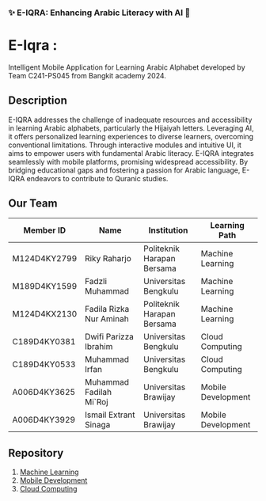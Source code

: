 ### ✨ E-IQRA: Enhancing Arabic Literacy with AI  💫

# E-Iqra : 
Intelligent Mobile Application for Learning Arabic Alphabet developed by Team C241-PS045 from Bangkit academy 2024.

## Description
E-IQRA addresses the challenge of inadequate resources and accessibility in learning Arabic alphabets, particularly the Hijaiyah letters. Leveraging AI, it offers personalized learning experiences to diverse learners, overcoming conventional limitations. Through interactive modules and intuitive UI, it aims to empower users with fundamental Arabic literacy. E-IQRA integrates seamlessly with mobile platforms, promising widespread accessibility. By bridging educational gaps and fostering a passion for Arabic language, E-IQRA endeavors to contribute to  Quranic studies.

## Our Team

| Member ID    | Name                       | Institution                   | Learning Path           | 
|--------------|----------------------------|-------------------------------|-------------------------|
| M124D4KY2799 | Riky Raharjo               | Politeknik Harapan Bersama    | Machine Learning        | 
| M189D4KY1599 | Fadzli Muhammad            | Universitas Bengkulu          | Machine Learning        |
| M124D4KX2130 | Fadila Rizka Nur Aminah    | Politeknik Harapan Bersama    | Machine Learning        | 
| C189D4KY0381 | Dwifi Parizza Ibrahim      | Universitas Bengkulu          | Cloud Computing         | 
| C189D4KY0533 | Muhammad Irfan             | Universitas Bengkulu          | Cloud Computing         | 
| A006D4KY3625 | Muhammad Fadilah Mi`Roj    | Universitas Brawijay          | Mobile Development      | 
| A006D4KY3929 | Ismail Extrant Sinaga      | Universitas Brawijay          | Mobile Development      | 


## Repository

1. [Machine Learning](https://github.com/E-IQRA/Model-Classification)
2. [Mobile Development](https://github.com/E-IQRA/Mobile-Development)
3. [Cloud Computing](https://github.com/E-IQRA/model-API)
